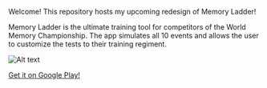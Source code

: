 Welcome! This repository hosts my upcoming redesign of Memory Ladder!

Memory Ladder is the ultimate training tool for competitors of the World Memory Championship.  The app simulates all 10 events and allows the user to customize the tests to their training regiment.

![Alt text](http://i.imgur.com/0EECh6m.png "Here's a preview")

<a href="https://play.google.com/store/apps/details?id=com.mastersofmemory.memoryladder">Get it on Google Play!</a>
